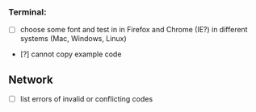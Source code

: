 ### Terminal:
- [ ] choose some font and test in in Firefox and Chrome (IE?) in different systems (Mac, Windows, Linux)
- [?] cannot copy example code

## Network

- [ ] list errors of invalid or conflicting codes
